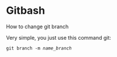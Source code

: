 # Gitbash
How to change git branch

<p>Very simple, you just use this command git: <pre><code>git branch -m <em>name_branch</em></code></pre></p>
  
